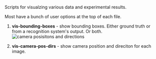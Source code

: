 Scripts for visualzing various data and experimental results.


Most have a bunch of user options at the top of each file.


1. **vis-bounding-boxes** - show bounding boxes. Either ground truth or from a recognition 
                            system's output. Or both.
![camera posisitons and directions](http://cs.unc.edu/~ammirato/images/vis.jpg)


1. **vis-camera-pos-dirs** - show camera position and direciton for each image.





